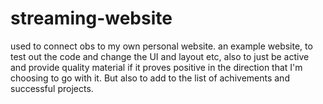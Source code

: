 # streaming-website
used to connect obs to my own personal website. an example website, to test out the code and change the UI and layout etc, also to just be active and provide quality material if it proves positive in the direction that I'm choosing to go with it. But also to add to the list of achivements and successful projects.
